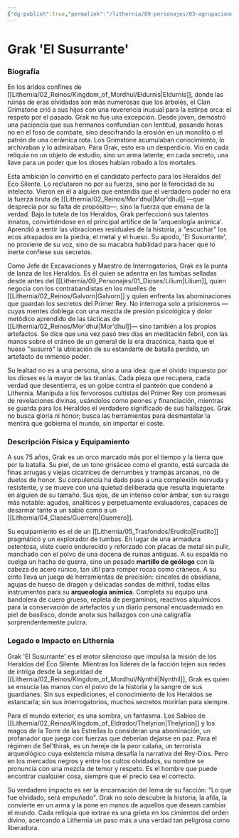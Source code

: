 ```yaml
---
{"dg-publish":true,"permalink":"/lithernia/09-personajes/03-agrupaciones/los-heraldos-del-eco-silente/grak-el-susurrante/","tags":["lithernia","personajes","heraldo","orco","arqueólogo"]}
---
```


# Grak 'El Susurrante'

### Biografía

En los áridos confines de [[Lithernia/02_Reinos/Kingdom_of_Mordhul/Eldurnis\|Eldurnis]], donde las ruinas de eras olvidadas son más numerosas que los árboles, el Clan Grimstone crió a sus hijos con una reverencia inusual para la estirpe orca: el respeto por el pasado. Grak no fue una excepción. Desde joven, demostró una paciencia que sus hermanos confundían con lentitud, pasando horas no en el foso de combate, sino descifrando la erosión en un monolito o el patrón de una cerámica rota. Los Grimstone acumulaban conocimiento, lo archivaban y lo admiraban. Para Grak, esto era un desperdicio. Vio en cada reliquia no un objeto de estudio, sino un arma latente; en cada secreto, una llave para un poder que los dioses habían robado a los mortales.

Esta ambición lo convirtió en el candidato perfecto para los Heraldos del Eco Silente. Lo reclutaron no por su fuerza, sino por la ferocidad de su intelecto. Vieron en él a alguien que entendía que el verdadero poder no era la fuerza bruta de [[Lithernia/02_Reinos/Mor'dhul\|Mor'dhul]] —que desprecia por su falta de propósito—, sino la fuerza que emana de la verdad. Bajo la tutela de los Heraldos, Grak perfeccionó sus talentos innatos, convirtiéndose en el principal artífice de la 'arqueología anímica'. Aprendió a sentir las vibraciones residuales de la historia, a "escuchar" los ecos atrapados en la piedra, el metal y el hueso. Su apodo, 'El Susurrante', no proviene de su voz, sino de su macabra habilidad para hacer que lo inerte confiese sus secretos.

Como Jefe de Excavaciones y Maestro de Interrogatorios, Grak es la punta de lanza de los Heraldos. Es él quien se adentra en las tumbas selladas desde antes del [[Lithernia/09_Personajes/01_Dioses/Lilium\|Lilium]], quien negocia con los contrabandistas en los muelles de [[Lithernia/02_Reinos/Galvorn\|Galvorn]] y quien enfrenta las abominaciones que guardan los secretos del Primer Rey. No interroga solo a prisioneros —cuyas mentes doblega con una mezcla de presión psicológica y dolor metódico aprendido de las tácticas de [[Lithernia/02_Reinos/Mor'dhul\|Mor'dhul]]— sino también a los propios artefactos. Se dice que una vez pasó tres días en meditación febril, con las manos sobre el cráneo de un general de la era dracónica, hasta que el hueso "susurró" la ubicación de su estandarte de batalla perdido, un artefacto de inmenso poder.

Su lealtad no es a una persona, sino a una idea: que el olvido impuesto por los dioses es la mayor de las tiranías. Cada pieza que recupera, cada verdad que desentierra, es un golpe contra el panteón que condenó a Lithernia. Manipula a los fervorosos cultistas del Primer Rey con promesas de revelaciones divinas, usándolos como peones y financiación, mientras se guarda para los Heraldos el verdadero significado de sus hallazgos. Grak no busca gloria ni honor; busca las herramientas para desmantelar la mentira que gobierna el mundo, sin importar el coste.

### Descripción Física y Equipamiento

A sus 75 años, Grak es un orco marcado más por el tiempo y la tierra que por la batalla. Su piel, de un tono grisáceo como el granito, está surcada de finas arrugas y viejas cicatrices de derrumbes y trampas arcanas, no de duelos de honor. Su corpulencia ha dado paso a una complexión nervuda y resistente, y se mueve con una quietud deliberada que resulta inquietante en alguien de su tamaño. Sus ojos, de un intenso color ámbar, son su rasgo más notable: agudos, analíticos y perpetuamente evaluadores, capaces de desarmar tanto a un sabio como a un [[Lithernia/04_Clases/Guerrero\|Guerrero]].

Su equipamiento es el de un [[Lithernia/05_Trasfondos/Erudito\|Erudito]] pragmático y un explorador de tumbas. En lugar de una armadura ostentosa, viste cuero endurecido y reforzado con placas de metal sin pulir, manchado con el polvo de una docena de ruinas antiguas. A su espalda no cuelga un hacha de guerra, sino un pesado **martillo de geólogo** con la cabeza de acero rúnico, tan útil para romper rocas como cráneos. A su cinto lleva un juego de herramientas de precisión: cinceles de obsidiana, agujas de hueso de dragón y delicadas sondas de mithril, todas ellas instrumentos para su **arqueología anímica**. Completa su equipo una bandolera de cuero grueso, repleta de pergaminos, reactivos alquímicos para la conservación de artefactos y un diario personal encuadernado en piel de basilisco, donde anota sus hallazgos con una caligrafía sorprendentemente pulcra.

### Legado e Impacto en Lithernia

Grak 'El Susurrante' es el motor silencioso que impulsa la misión de los Heraldos del Eco Silente. Mientras los líderes de la facción tejen sus redes de intriga desde la seguridad de [[Lithernia/02_Reinos/Kingdom_of_Mordhul/Nynthil\|Nynthil]], Grak es quien se ensucia las manos con el polvo de la historia y la sangre de sus guardianes. Sin sus expediciones, el conocimiento de los Heraldos se estancaría; sin sus interrogatorios, muchos secretos morirían para siempre.

Para el mundo exterior, es una sombra, un fantasma. Los Sabios de [[Lithernia/02_Reinos/Kingdom_of_Eldrador/Thelyrion\|Thelyrion]] y los magos de la Torre de las Estrellas lo consideran una abominación, un profanador que juega con fuerzas que deberían dejarse en paz. Para el régimen de Sel'thirak, es un hereje de la peor calaña, un terrorista arqueológico cuya existencia misma desafía la narrativa del Rey-Dios. Pero en los mercados negros y entre los cultos olvidados, su nombre se pronuncia con una mezcla de temor y respeto. Es el hombre que puede encontrar cualquier cosa, siempre que el precio sea el correcto.

Su verdadero impacto es ser la encarnación del lema de su facción: "Lo que fue olvidado, será empuñado". Grak no solo descubre la historia; la afila, la convierte en un arma y la pone en manos de aquellos que desean cambiar el mundo. Cada reliquia que extrae es una grieta en los cimientos del orden divino, acercando a Lithernia un paso más a una verdad tan peligrosa como liberadora.
